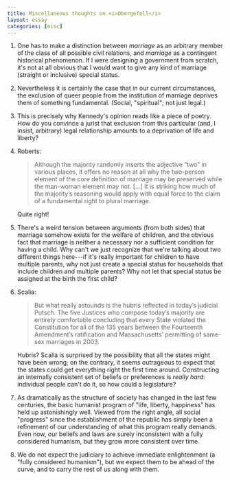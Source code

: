 ```yaml
---
title: Miscellaneous thoughts on <i>Obergefell</i>
layout: essay
categories: [misc]
---
```


1. One has to make a distinction between _marriage_ as an arbitrary member of
   the class of all possible civil relations, and _marriage_ as a contingent
   historical phenomenon. If I were designing a government from scratch, it's
   not at all obvious that I would want to give any kind of marriage (straight
   or inclusive) special status. 

2. Nevertheless it is certainly the case that in our current circumstances, the
   exclusion of queer people from the institution of marriage deprives them of
   something fundamental. (Social, "spiritual"; not just legal.)

3. This is precisely why Kennedy's opinion reads like a piece of poetry. How do
   you convince a jurist that exclusion from this particular (and, I insist,
   arbitrary) legal relationship amounts to a deprivation of life and liberty?

4. Roberts:

   >  Although the majority randomly inserts the adjective “two” in various
   >  places, it offers no reason at all why the two-person element of the core
   >  definition of marriage may be preserved while the man-woman element may
   >  not. [...] It is striking how much of the majority’s reasoning would apply
   >  with equal force to the claim of a fundamental right to plural marriage.

   Quite right!

5. There's a weird tension between arguments (from both sides)
   that marriage somehow exists for the welfare of children, and the
   obvious fact that marriage is neither a necessary nor a sufficient condition
   for having a child. Why can't we just recognize that we're talking about two
   different things here---if it's really important for children to have
   multiple parents, why not just create a special status for households
   that include children and multiple parents? Why not let that special status
   be assigned at the birth the first child?

6. Scalia:

   > But what really astounds is the hubris reflected in today’s judicial
   > Putsch. The five Justices who compose today’s majority are entirely
   > comfortable concluding that every State violated the Constitution for all
   > of the 135 years between the Fourteenth Amendment’s ratification and
   > Massachusetts’ permitting of same-sex marriages in 2003.

   Hubris? Scalia is surprised by the possibility that all the states might have
   been wrong; on the contrary, it seems outrageous to expect that the states
   could get everything right the first time around. Constructing an internally
   consistent set of beliefs or preferences is _really hard_: individual people
   can't do it, so how could a legislature?

7. As dramatically as the structure of society has changed in the last few
   centuries, the basic humanist program of "life, liberty, happiness" has held
   up astonishingly well. Viewed from the right angle, all social "progress"
   since the establishment of the republic has simply been a refinement of our
   understanding of what this program really demands. Even now, our beliefs and
   laws are surely inconsistent with a fully considered humanism, but they grow
   more consistent over time.

8. We do not expect the judiciary to achieve immediate enlightenment (a "fully
   considered humanism"), but we expect them to be ahead of the curve, and to
   carry the rest of us along with them.
